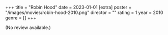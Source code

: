 +++
title = "Robin Hood"
date = 2023-01-01
[extra]
poster = "/images/movies/robin-hood-2010.png"
director = ""
rating = 1
year = 2010
genre = []
+++

(No review available.)
